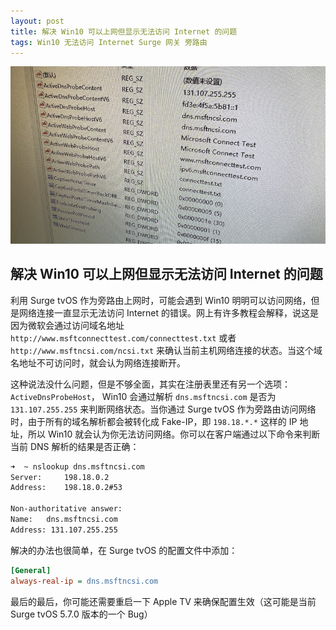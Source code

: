 ```yaml
---
layout: post
title: 解决 Win10 可以上网但显示无法访问 Internet 的问题
tags: Win10 无法访问 Internet Surge 网关 旁路由
---
```


![Win10 No internet connection](/public/images/win10_no_internet_connection.png)

## 解决 Win10 可以上网但显示无法访问 Internet 的问题

利用 Surge tvOS 作为旁路由上网时，可能会遇到 Win10 明明可以访问网络，但是网络连接一直显示无法访问 Internet 的错误。网上有许多教程会解释，说这是因为微软会通过访问域名地址 `http://www.msftconnecttest.com/connecttest.txt` 或者 `http://www.msftncsi.com/ncsi.txt` 来确认当前主机网络连接的状态。当这个域名地址不可访问时，就会认为网络连接断开。

这种说法没什么问题，但是不够全面，其实在注册表里还有另一个选项：`ActiveDnsProbeHost`， Win10 会通过解析 `dns.msftncsi.com` 是否为 `131.107.255.255` 来判断网络状态。当你通过 Surge tvOS 作为旁路由访问网络时，由于所有的域名解析都会被转化成 Fake-IP，即 `198.18.*.*` 这样的 IP 地址，所以 Win10 就会认为你无法访问网络。你可以在客户端通过以下命令来判断当前 DNS 解析的结果是否正确：

```bash
➜  ~ nslookup dns.msftncsi.com
Server:		198.18.0.2
Address:	198.18.0.2#53

Non-authoritative answer:
Name:	dns.msftncsi.com
Address: 131.107.255.255
```

解决的办法也很简单，在 Surge tvOS 的配置文件中添加：

```ini
[General]
always-real-ip = dns.msftncsi.com
```

最后的最后，你可能还需要重启一下 Apple TV 来确保配置生效（这可能是当前 Surge tvOS 5.7.0 版本的一个 Bug）
